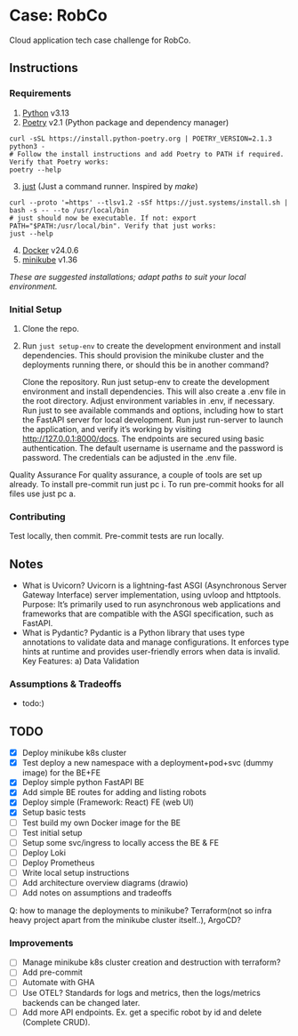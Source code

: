 # Case: RobCo
Cloud application tech case challenge for RobCo.

## Instructions

### Requirements
1. [Python](https://docs.python.org/3/using/unix.html#getting-and-installing-the-latest-version-of-python) v3.13
2. [Poetry](https://python-poetry.org/docs/#installation) v2.1 (Python package and dependency manager)
```
curl -sSL https://install.python-poetry.org | POETRY_VERSION=2.1.3 python3 -
# Follow the install instructions and add Poetry to PATH if required. Verify that Poetry works:
poetry --help
```
3. [just](https://github.com/casey/just?tab=readme-ov-file#installation) (Just a command runner. Inspired by _make_)
```
curl --proto '=https' --tlsv1.2 -sSf https://just.systems/install.sh | bash -s -- --to /usr/local/bin
# just should now be executable. If not: export PATH="$PATH:/usr/local/bin". Verify that just works:
just --help
```
4. [Docker](https://docs.docker.com/desktop/) v24.0.6
5. [minikube](https://minikube.sigs.k8s.io/docs/start) v1.36

_These are suggested installations; adapt paths to suit your local environment._

### Initial Setup
1. Clone the repo.
2. Run `just setup-env` to create the development environment and install dependencies. This should provision the minikube cluster and the deployments running there, or should this be in another command?


    Clone the repository.
    Run just setup-env to create the development environment and install dependencies. This will also create a .env file in the root directory.
    Adjust environment variables in .env, if necessary.
    Run just to see available commands and options, including how to start the FastAPI server for local development.
    Run just run-server to launch the application, and verify it’s working by visiting http://127.0.0.1:8000/docs.
    The endpoints are secured using basic authentication.
        The default username is username and the password is password.
        The credentials can be adjusted in the .env file.

Quality Assurance
For quality assurance, a couple of tools are set up already. To install pre-commit run just pc i. To run pre-commit hooks for all files use just pc a.

### Contributing
Test locally, then commit. Pre-commit tests are run locally.

## Notes
- What is Uvicorn? Uvicorn is a lightning-fast ASGI (Asynchronous Server Gateway Interface) server implementation, using uvloop and httptools.
Purpose: It’s primarily used to run asynchronous web applications and frameworks that are compatible with the ASGI specification, such as FastAPI.
- What is Pydantic? Pydantic is a Python library that uses type annotations to validate data and manage configurations. It enforces type hints at runtime and provides user-friendly errors when data is invalid.
Key Features: a) Data Validation


### Assumptions & Tradeoffs
- todo:)

## TODO
- [x] Deploy minikube k8s cluster
- [x] Test deploy a new namespace with a deployment+pod+svc (dummy image) for the BE+FE
- [x] Deploy simple python FastAPI BE
- [x] Add simple BE routes for adding and listing robots
- [x] Deploy simple (Framework: React) FE (web UI)
- [x] Setup basic tests
- [ ] Test build my own Docker image for the BE
- [ ] Test initial setup
- [ ] Setup some svc/ingress to locally access the BE & FE
- [ ] Deploy Loki
- [ ] Deploy Prometheus
- [ ] Write local setup instructions
- [ ] Add architecture overview diagrams (drawio)
- [ ] Add notes on assumptions and tradeoffs

Q: how to manage the deployments to minikube? Terraform(not so infra heavy project apart from the minikube cluster itself..), ArgoCD?

### Improvements
- [ ] Manage minikube k8s cluster creation and destruction with terraform?
- [ ] Add pre-commit
- [ ] Automate with GHA
- [ ] Use OTEL? Standards for logs and metrics, then the logs/metrics backends can be changed later. 
- [ ] Add more API endpoints. Ex. get a specific robot by id and delete (Complete CRUD).

